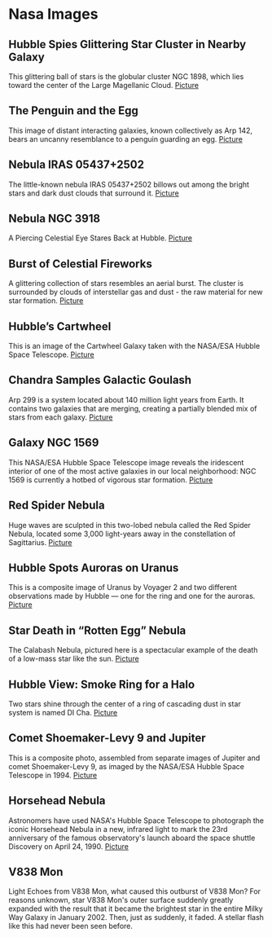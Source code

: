 # Nasa Images

## Hubble Spies Glittering Star Cluster in Nearby Galaxy
This glittering ball of stars is the globular cluster NGC 1898, which lies toward the center of the Large Magellanic Cloud.
[Picture](src/assets/images/potw1840a.jpg)

## The Penguin and the Egg
This image of distant interacting galaxies, known collectively as Arp 142, bears an uncanny resemblance to a penguin guarding an egg.
[Picture](src/assets/images/pia22092.jpg) 

## Nebula IRAS 05437+2502 
The little-known nebula IRAS 05437+2502 billows out among the bright stars and dark dust clouds that surround it.
[Picture](src/assets/images/potw1008a.jpg) 

## Nebula NGC 3918
A Piercing Celestial Eye Stares Back at Hubble.
[Picture](src/assets/images/potw1015a.jpg)

## Burst of Celestial Fireworks
A glittering collection of stars resembles an aerial burst. The cluster is surrounded by clouds of interstellar gas and dust - the raw material for new star formation.
[Picture](src/assets/images/stsci-gallery-1022a-2000x960.jpg)

## Hubble’s Cartwheel
This is an image of the Cartwheel Galaxy taken with the NASA/ESA Hubble Space Telescope. 
[Picture](src/assets/images/potw1036a.jpg)

## Chandra Samples Galactic Goulash
Arp 299 is a system located about 140 million light years from Earth. It contains two galaxies that are merging, creating a partially blended mix of stars from each galaxy.
[Picture](src/assets/images/arp299.jpg)

## Galaxy NGC 1569
This NASA/ESA Hubble Space Telescope image reveals the iridescent interior of one of the most active galaxies in our local neighborhood: NGC 1569 is currently a hotbed of vigorous star formation.
[Picture](src/assets/images/hubble_friday_07012016.jpg)

##  Red Spider Nebula
Huge waves are sculpted in this two-lobed nebula called the Red Spider Nebula, located some 3,000 light-years away in the constellation of Sagittarius. 
[Picture](src/assets/images/heic0109a.jpg)

## Hubble Spots Auroras on Uranus
This is a composite image of Uranus by Voyager 2 and two different observations made by Hubble — one for the ring and one for the auroras.
[Picture](src/assets/images/potw1714a.jpg)

## Star Death in “Rotten Egg” Nebula
The Calabash Nebula, pictured here is a spectacular example of the death of a low-mass star like the sun.
[Picture](src/assets/images/potw1705a.jpg)

## Hubble View: Smoke Ring for a Halo
Two stars shine through the center of a ring of cascading dust in star system is named DI Cha.
[Picture](src/assets/images/hubble_friday_10302015.jpg)

## Comet Shoemaker-Levy 9 and Jupiter 
This is a composite photo, assembled from separate images of Jupiter and comet Shoemaker-Levy 9, as imaged by the NASA/ESA Hubble Space Telescope in 1994.
[Picture](src/assets/images/743610main.jpg)

##  Horsehead Nebula
Astronomers have used NASA's Hubble Space Telescope to photograph the iconic Horsehead Nebula in a new, infrared light to mark the 23rd anniversary of the famous observatory's launch aboard the space shuttle Discovery on April 24, 1990.
[Picture](src/assets/images/742882_horsehead.jpg)

##  V838 Mon
Light Echoes from V838 Mon, what caused this outburst of V838 Mon? For reasons unknown, star V838 Mon's outer surface suddenly greatly expanded with the result that it became the brightest star in the entire Milky Way Galaxy in January 2002. Then, just as suddenly, it faded. A stellar flash like this had never been seen before.





